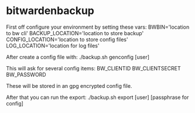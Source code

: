 # bitwardenbackup
First off configure your environment by setting these vars:
BWBIN='location to bw cli'
BACKUP_LOCATION='location to store backup'
CONFIG_LOCATION='location to store config files'
LOG_LOCATION='location for log files'

After create a config file with:
./backup.sh genconfig [user]

This will ask for several config items:
BW_CLIENTID
BW_CLIENTSECRET
BW_PASSWORD
  
These will be stored in an gpg encrypted config file.
  
After that you can run the export:
./backup.sh export [user] [passphrase for config]

